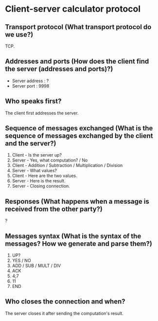 # Client-server calculator protocol
## Transport protocol (What transport protocol do we use?)
TCP.

## Addresses and ports (How does the client find the server (addresses and ports)?)
- Server address : ?
- Server port : 9998

## Who speaks first?
The client first addresses the server.

## Sequence of messages exchanged (What is the sequence of messages exchanged by the client and the server?)
1. Client - Is the server up?
2. Server - Yes, what computation? / No
3. Client - Addition / Subtraction / Multiplication / Division
4. Server - What values?
5. Client - Here are the two values.
6. Server - Here is the result.
7. Server - Closing connection.

## Responses (What happens when a message is received from the other party?)
?

## Messages syntax (What is the syntax of the messages? How we generate and parse them?)
1. UP?
2. YES / NO
3. ADD / SUB / MULT / DIV
4. ACK
5. 4;7
6. 11
7. END

## Who closes the connection and when?
The server closes it after sending the computation's result.
